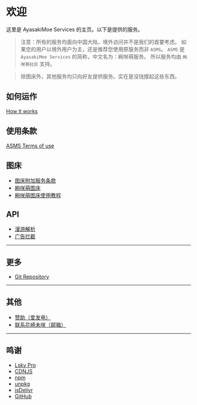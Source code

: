 # 欢迎

这里是 AyasakiMoe Services 的主页。以下是提供的服务。

> 注意：所有的服务均面向中国大陆，境外访问并不是我们的首要考虑。
> 如果您的用户以境外用户为主，还是推荐您使用原服务而非 `ASMS`。
> `ASMS` 是 `AyasakiMoe Services` 的简称，中文名为：絢咲萌服务。
> 所以服务均由 `絢咲萌社区` 支持。

> 除图床外，其他服务均只向好友提供服务。实在是没钱撑起这些东西。

## 如何运作
[How it works](How-it-works.md)

## 使用条款
[ASMS Terms of use](terms-of-use.md)

## 图床
- [图床附加服务条款](./service/imagehost/imghost-rules.md)
- [絢咲萌图床](./service/imagehost/imghost.md)
- [絢咲萌图床使用教程](./service/imagehost/imghost-tutorial.md)

## API

- [漫游解析](./service/api/BiliRoaming.md)
- [广告拦截](./service/api/ADH.md)

---

## 更多

- [Git Repository](./service/Git/gitea.md)

---

## 其他
- [赞助（爱发电）](https://afdian.net/@miraipip)
- [联系花崎未咲（邮箱）](mailto:mirai@lolicon.team)

---

## 鸣谢
- [Lsky Pro](https://www.lsky.pro)
- [CDNJS](https://cdnjs.com)
- [npm](https://npmjs.com)
- [unpkg](https://unpkg.com)
- [jsDelivr](https://jsdelivr.com)
- [GitHub](https://github.com)